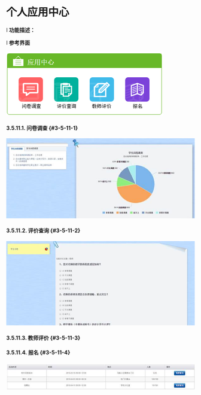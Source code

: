 # 个人应用中心




l  **功能描述：**

l  **参考界面**

![](/assets/image194.png)

#### 3.5.11.1.        问卷调查 {#3-5-11-1}

![](/assets/image195.jpg)

#### 3.5.11.2.        评价查询 {#3-5-11-2}

![](/assets/image196.jpg)

#### 3.5.11.3.        教师评价 {#3-5-11-3}

#### 3.5.11.4.        报名 {#3-5-11-4}

![](/assets/image197.jpg)